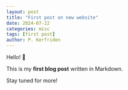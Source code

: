 ```yaml
---
layout: post
title: "First post on new website"
date: 2024-07-22
categories: misc
tags: [first post]
author: P. Kerfriden
---
```


Hello! 👋

This is my **first blog post** written in Markdown.

Stay tuned for more!
